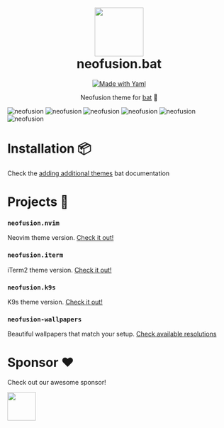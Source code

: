 <div align="center">
    <h1>
        <img src="https://i.ibb.co/87DhmZx/logo.jpg" width="110" />
        <br />neofusion.bat
    </h1>
</div>

<p align="center"> 
    <a href="#"><img alt="Made with Yaml" src="https://img.shields.io/badge/Made%20with%20XML-blueviolet.svg?style=for-the-badge&logo=htmx" style="vertical-align:center" /></a>
</p>

<p align="center">
  Neofusion theme for <a href="https://github.com/sharkdp/bat" target="_blank">bat</a> 🦇
</p>

<img src="https://i.ibb.co/r3y5hNb/neofusion-bat-1.png" alt="neofusion" />
<img src="https://i.ibb.co/XFp9NBF/neofusion-bat-2.png" alt="neofusion" />
<img src="https://i.ibb.co/ThK8hnJ/neofusion-bat-3.png" alt="neofusion" />
<img src="https://i.ibb.co/QfMkPkc/neofusion-bat-4.png" alt="neofusion" />
<img src="https://i.ibb.co/M8yTx2P/neofusion-bat-5.png" alt="neofusion" />
<img src="https://i.ibb.co/zNF8561/neofusion-bat-6.png" alt="neofusion" />

# Installation 📦

Check the [adding additional themes](https://github.com/sharkdp/bat?tab=readme-ov-file#adding-new-themes) bat documentation

# Projects 👾

### `neofusion.nvim`

Neovim theme version. [Check it out!](https://github.com/diegoulloao/neofusion.nvim)

### `neofusion.iterm`

iTerm2 theme version. [Check it out!](https://github.com/diegoulloao/neofusion.iterm)

### `neofusion.k9s`

K9s theme version. [Check it out!](https://github.com/diegoulloao/neofusion.k9s)

### `neofusion-wallpapers`
Beautiful wallpapers that match your setup. [Check available resolutions](https://github.com/diegoulloao/neofusion-wallpapers?tab=readme-ov-file)

# Sponsor ❤️

Check out our awesome sponsor!

<div>
  <a href="https://github.com/NeckBeardPrince" target="_blank">
    <img src="https://avatars.githubusercontent.com/u/6558867" width="64" height="64" />
  </a>
</div>
